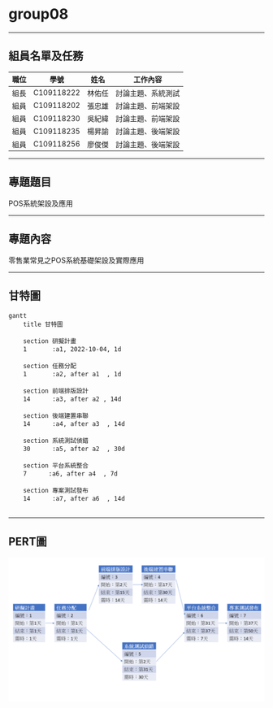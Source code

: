 # group08
***

## 組員名單及任務
|職位 |學號|姓名|工作內容|
|-----|--------|--------|--------|
|組長|C109118222|林佑任|討論主題、系統測試|
|組員|C109118202|張忠雄|討論主題、前端架設|
|組員|C109118230|吳紀緯|討論主題、前端架設|
|組員|C109118235|楊昇諭|討論主題、後端架設|
|組員|C109118256|廖俊傑|討論主題、後端架設|
***

## 專題題目
POS系統架設及應用
***

## 專題內容
零售業常見之POS系統基礎架設及實際應用
***

## 甘特圖
```mermaid
gantt
    title 甘特圖
    
    section 研擬計畫
    1       :a1, 2022-10-04, 1d
   
    section 任務分配
    1       :a2, after a1  , 1d
    
    section 前端排版設計
    14      :a3, after a2 , 14d
    
    section 後端建置串聯
    14      :a4, after a3  , 14d
    
    section 系統測試偵錯
    30      :a5, after a2  , 30d
    
    section 平台系統整合
    7      :a6, after a4  , 7d
    
    section 專案測試發布
    14      :a7, after a6  , 14d
   
```

***
## PERT圖
![image](https://github.com/C109118222/group08/blob/main/PERT.png)


